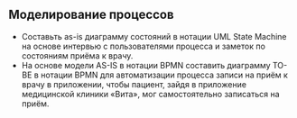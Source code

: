 ## Моделирование процессов
- Составьть as-is диаграмму состояний в нотации UML State Machine на основе интервью с пользователями процесса и заметок по состояниям приёма к врачу.
- На основе модели AS-IS в нотации BPMN составить диаграмму TO-BE в нотации BPMN для автоматизации процесса записи на приём к врачу в приложении, чтобы пациент, зайдя в приложение медицинской клиники «Вита», мог самостоятельно записаться на приём.